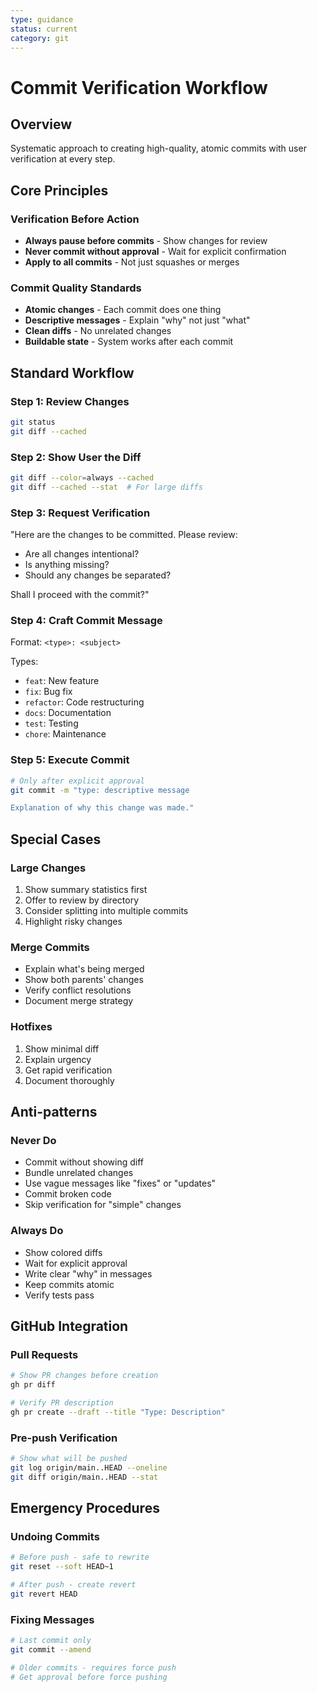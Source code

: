 ```yaml
---
type: guidance
status: current
category: git
---
```


# Commit Verification Workflow

## Overview
Systematic approach to creating high-quality, atomic commits with user verification at every step.

## Core Principles

### Verification Before Action
- **Always pause before commits** - Show changes for review
- **Never commit without approval** - Wait for explicit confirmation
- **Apply to all commits** - Not just squashes or merges

### Commit Quality Standards
- **Atomic changes** - Each commit does one thing
- **Descriptive messages** - Explain "why" not just "what"
- **Clean diffs** - No unrelated changes
- **Buildable state** - System works after each commit

## Standard Workflow

### Step 1: Review Changes
```bash
git status
git diff --cached
```

### Step 2: Show User the Diff
```bash
git diff --color=always --cached
git diff --cached --stat  # For large diffs
```

### Step 3: Request Verification
"Here are the changes to be committed. Please review:
- Are all changes intentional?
- Is anything missing?
- Should any changes be separated?

Shall I proceed with the commit?"

### Step 4: Craft Commit Message
Format: `<type>: <subject>`

Types:
- `feat`: New feature
- `fix`: Bug fix
- `refactor`: Code restructuring
- `docs`: Documentation
- `test`: Testing
- `chore`: Maintenance

### Step 5: Execute Commit
```bash
# Only after explicit approval
git commit -m "type: descriptive message

Explanation of why this change was made."
```

## Special Cases

### Large Changes
1. Show summary statistics first
2. Offer to review by directory
3. Consider splitting into multiple commits
4. Highlight risky changes

### Merge Commits
- Explain what's being merged
- Show both parents' changes
- Verify conflict resolutions
- Document merge strategy

### Hotfixes
1. Show minimal diff
2. Explain urgency
3. Get rapid verification
4. Document thoroughly

## Anti-patterns

### Never Do
- Commit without showing diff
- Bundle unrelated changes
- Use vague messages like "fixes" or "updates"
- Commit broken code
- Skip verification for "simple" changes

### Always Do
- Show colored diffs
- Wait for explicit approval
- Write clear "why" in messages
- Keep commits atomic
- Verify tests pass

## GitHub Integration

### Pull Requests
```bash
# Show PR changes before creation
gh pr diff

# Verify PR description
gh pr create --draft --title "Type: Description"
```

### Pre-push Verification
```bash
# Show what will be pushed
git log origin/main..HEAD --oneline
git diff origin/main..HEAD --stat
```

## Emergency Procedures

### Undoing Commits
```bash
# Before push - safe to rewrite
git reset --soft HEAD~1

# After push - create revert
git revert HEAD
```

### Fixing Messages
```bash
# Last commit only
git commit --amend

# Older commits - requires force push
# Get approval before force pushing
```